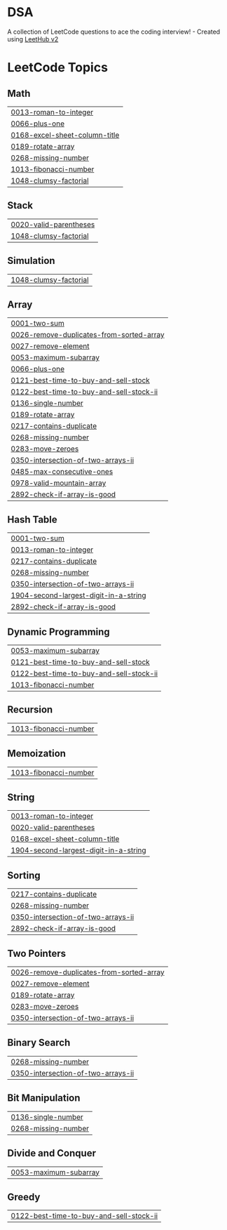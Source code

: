 # DSA
A collection of LeetCode questions to ace the coding interview! - Created using [LeetHub v2](https://github.com/arunbhardwaj/LeetHub-2.0)

<!---LeetCode Topics Start-->
# LeetCode Topics
## Math
|  |
| ------- |
| [0013-roman-to-integer](https://github.com/akshitha1422/DSA/tree/master/0013-roman-to-integer) |
| [0066-plus-one](https://github.com/akshitha1422/DSA/tree/master/0066-plus-one) |
| [0168-excel-sheet-column-title](https://github.com/akshitha1422/DSA/tree/master/0168-excel-sheet-column-title) |
| [0189-rotate-array](https://github.com/akshitha1422/DSA/tree/master/0189-rotate-array) |
| [0268-missing-number](https://github.com/akshitha1422/DSA/tree/master/0268-missing-number) |
| [1013-fibonacci-number](https://github.com/akshitha1422/DSA/tree/master/1013-fibonacci-number) |
| [1048-clumsy-factorial](https://github.com/akshitha1422/DSA/tree/master/1048-clumsy-factorial) |
## Stack
|  |
| ------- |
| [0020-valid-parentheses](https://github.com/akshitha1422/DSA/tree/master/0020-valid-parentheses) |
| [1048-clumsy-factorial](https://github.com/akshitha1422/DSA/tree/master/1048-clumsy-factorial) |
## Simulation
|  |
| ------- |
| [1048-clumsy-factorial](https://github.com/akshitha1422/DSA/tree/master/1048-clumsy-factorial) |
## Array
|  |
| ------- |
| [0001-two-sum](https://github.com/akshitha1422/DSA/tree/master/0001-two-sum) |
| [0026-remove-duplicates-from-sorted-array](https://github.com/akshitha1422/DSA/tree/master/0026-remove-duplicates-from-sorted-array) |
| [0027-remove-element](https://github.com/akshitha1422/DSA/tree/master/0027-remove-element) |
| [0053-maximum-subarray](https://github.com/akshitha1422/DSA/tree/master/0053-maximum-subarray) |
| [0066-plus-one](https://github.com/akshitha1422/DSA/tree/master/0066-plus-one) |
| [0121-best-time-to-buy-and-sell-stock](https://github.com/akshitha1422/DSA/tree/master/0121-best-time-to-buy-and-sell-stock) |
| [0122-best-time-to-buy-and-sell-stock-ii](https://github.com/akshitha1422/DSA/tree/master/0122-best-time-to-buy-and-sell-stock-ii) |
| [0136-single-number](https://github.com/akshitha1422/DSA/tree/master/0136-single-number) |
| [0189-rotate-array](https://github.com/akshitha1422/DSA/tree/master/0189-rotate-array) |
| [0217-contains-duplicate](https://github.com/akshitha1422/DSA/tree/master/0217-contains-duplicate) |
| [0268-missing-number](https://github.com/akshitha1422/DSA/tree/master/0268-missing-number) |
| [0283-move-zeroes](https://github.com/akshitha1422/DSA/tree/master/0283-move-zeroes) |
| [0350-intersection-of-two-arrays-ii](https://github.com/akshitha1422/DSA/tree/master/0350-intersection-of-two-arrays-ii) |
| [0485-max-consecutive-ones](https://github.com/akshitha1422/DSA/tree/master/0485-max-consecutive-ones) |
| [0978-valid-mountain-array](https://github.com/akshitha1422/DSA/tree/master/0978-valid-mountain-array) |
| [2892-check-if-array-is-good](https://github.com/akshitha1422/DSA/tree/master/2892-check-if-array-is-good) |
## Hash Table
|  |
| ------- |
| [0001-two-sum](https://github.com/akshitha1422/DSA/tree/master/0001-two-sum) |
| [0013-roman-to-integer](https://github.com/akshitha1422/DSA/tree/master/0013-roman-to-integer) |
| [0217-contains-duplicate](https://github.com/akshitha1422/DSA/tree/master/0217-contains-duplicate) |
| [0268-missing-number](https://github.com/akshitha1422/DSA/tree/master/0268-missing-number) |
| [0350-intersection-of-two-arrays-ii](https://github.com/akshitha1422/DSA/tree/master/0350-intersection-of-two-arrays-ii) |
| [1904-second-largest-digit-in-a-string](https://github.com/akshitha1422/DSA/tree/master/1904-second-largest-digit-in-a-string) |
| [2892-check-if-array-is-good](https://github.com/akshitha1422/DSA/tree/master/2892-check-if-array-is-good) |
## Dynamic Programming
|  |
| ------- |
| [0053-maximum-subarray](https://github.com/akshitha1422/DSA/tree/master/0053-maximum-subarray) |
| [0121-best-time-to-buy-and-sell-stock](https://github.com/akshitha1422/DSA/tree/master/0121-best-time-to-buy-and-sell-stock) |
| [0122-best-time-to-buy-and-sell-stock-ii](https://github.com/akshitha1422/DSA/tree/master/0122-best-time-to-buy-and-sell-stock-ii) |
| [1013-fibonacci-number](https://github.com/akshitha1422/DSA/tree/master/1013-fibonacci-number) |
## Recursion
|  |
| ------- |
| [1013-fibonacci-number](https://github.com/akshitha1422/DSA/tree/master/1013-fibonacci-number) |
## Memoization
|  |
| ------- |
| [1013-fibonacci-number](https://github.com/akshitha1422/DSA/tree/master/1013-fibonacci-number) |
## String
|  |
| ------- |
| [0013-roman-to-integer](https://github.com/akshitha1422/DSA/tree/master/0013-roman-to-integer) |
| [0020-valid-parentheses](https://github.com/akshitha1422/DSA/tree/master/0020-valid-parentheses) |
| [0168-excel-sheet-column-title](https://github.com/akshitha1422/DSA/tree/master/0168-excel-sheet-column-title) |
| [1904-second-largest-digit-in-a-string](https://github.com/akshitha1422/DSA/tree/master/1904-second-largest-digit-in-a-string) |
## Sorting
|  |
| ------- |
| [0217-contains-duplicate](https://github.com/akshitha1422/DSA/tree/master/0217-contains-duplicate) |
| [0268-missing-number](https://github.com/akshitha1422/DSA/tree/master/0268-missing-number) |
| [0350-intersection-of-two-arrays-ii](https://github.com/akshitha1422/DSA/tree/master/0350-intersection-of-two-arrays-ii) |
| [2892-check-if-array-is-good](https://github.com/akshitha1422/DSA/tree/master/2892-check-if-array-is-good) |
## Two Pointers
|  |
| ------- |
| [0026-remove-duplicates-from-sorted-array](https://github.com/akshitha1422/DSA/tree/master/0026-remove-duplicates-from-sorted-array) |
| [0027-remove-element](https://github.com/akshitha1422/DSA/tree/master/0027-remove-element) |
| [0189-rotate-array](https://github.com/akshitha1422/DSA/tree/master/0189-rotate-array) |
| [0283-move-zeroes](https://github.com/akshitha1422/DSA/tree/master/0283-move-zeroes) |
| [0350-intersection-of-two-arrays-ii](https://github.com/akshitha1422/DSA/tree/master/0350-intersection-of-two-arrays-ii) |
## Binary Search
|  |
| ------- |
| [0268-missing-number](https://github.com/akshitha1422/DSA/tree/master/0268-missing-number) |
| [0350-intersection-of-two-arrays-ii](https://github.com/akshitha1422/DSA/tree/master/0350-intersection-of-two-arrays-ii) |
## Bit Manipulation
|  |
| ------- |
| [0136-single-number](https://github.com/akshitha1422/DSA/tree/master/0136-single-number) |
| [0268-missing-number](https://github.com/akshitha1422/DSA/tree/master/0268-missing-number) |
## Divide and Conquer
|  |
| ------- |
| [0053-maximum-subarray](https://github.com/akshitha1422/DSA/tree/master/0053-maximum-subarray) |
## Greedy
|  |
| ------- |
| [0122-best-time-to-buy-and-sell-stock-ii](https://github.com/akshitha1422/DSA/tree/master/0122-best-time-to-buy-and-sell-stock-ii) |
<!---LeetCode Topics End-->